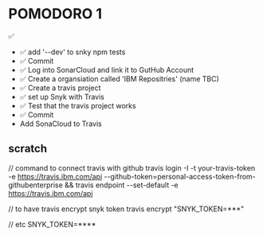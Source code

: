 # POMODORO 1

✅

- ✅ add '--dev' to snky npm tests
- ✅ Commit
- ✅ Log into SonarCloud and link it to GutHub Account
- ✅ Create a organsiation called 'IBM Repositries' (name TBC)
- ✅ Create a travis project
- ✅ set up Snyk with Travis
- ✅ Test that the travis project works
- ✅ Commit
- Add SonaCloud to Travis

## scratch

// command to connect travis with github
travis login -I -t your-travis-token -e https://travis.ibm.com/api --github-token=personal-access-token-from-githubenterprise &&
travis endpoint --set-default -e https://travis.ibm.com/api

// to have travis encrypt snyk token
travis encrypt "SNYK_TOKEN=\*\*\*"

// etc
SNYK_TOKEN=\*\*\*\*
